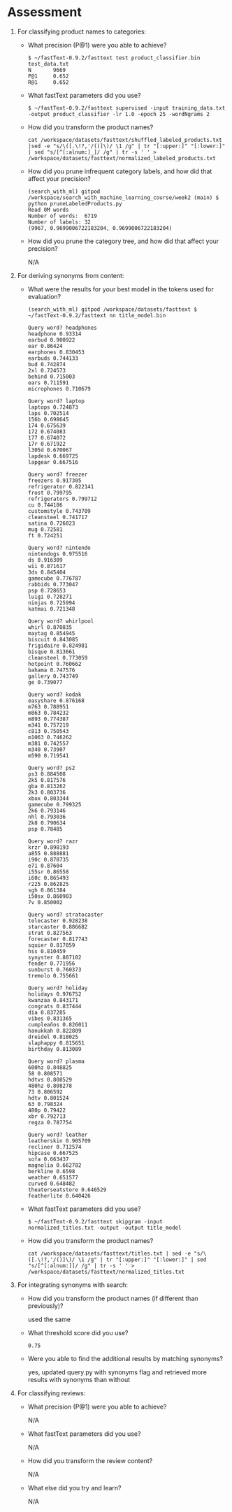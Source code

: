 # Assessment

1. For classifying product names to categories:

    - What precision (P@1) were you able to achieve?

        ```
        $ ~/fastText-0.9.2/fasttext test product_classifier.bin test_data.txt 
        N       9669
        P@1     0.652
        R@1     0.652
        ```

    - What fastText parameters did you use?

        ```
        $ ~/fastText-0.9.2/fasttext supervised -input training_data.txt -output product_classifier -lr 1.0 -epoch 25 -wordNgrams 2
        ```

    - How did you transform the product names?

        ```
        cat /workspace/datasets/fasttext/shuffled_labeled_products.txt |sed -e "s/\([.\!?,'/()]\)/ \1 /g" | tr "[:upper:]" "[:lower:]" | sed "s/[^[:alnum:]_]/ /g" | tr -s ' ' > /workspace/datasets/fasttext/normalized_labeled_products.txt
        ```

    - How did you prune infrequent category labels, and how did that affect your precision?

        ```
        (search_with_ml) gitpod /workspace/search_with_machine_learning_course/week2 (main) $ python pruneLabeledProducts.py 
        Read 0M words
        Number of words:  6719
        Number of labels: 32
        (9967, 0.9699006722183204, 0.9699006722183204)
        ```

    - How did you prune the category tree, and how did that affect your precision?

        N/A

2. For deriving synonyms from content:

    - What were the results for your best model in the tokens used for evaluation?

        ```
        (search_with_ml) gitpod /workspace/datasets/fasttext $ ~/fastText-0.9.2/fasttext nn title_model.bin 

        Query word? headphones
        headphone 0.93314
        earbud 0.900922
        ear 0.86424
        earphones 0.830453
        earbuds 0.744133
        bud 0.742874
        2xl 0.724573
        behind 0.715003
        ears 0.711591
        microphones 0.710679

        Query word? laptop
        laptops 0.724873
        laps 0.702514
        156b 0.698645
        174 0.675639
        172 0.674083
        177 0.674072
        17r 0.671922
        l305d 0.670067
        lapdesk 0.669725
        lapgear 0.667516

        Query word? freezer
        freezers 0.917305
        refrigerator 0.822141
        frost 0.799795
        refrigerators 0.799712
        cu 0.744186
        customstyle 0.743709
        cleansteel 0.741717
        satina 0.726023
        mug 0.72581
        ft 0.724251

        Query word? nintendo
        nintendogs 0.975516
        ds 0.916309
        wii 0.871617
        3ds 0.845404
        gamecube 0.776787
        rabbids 0.773047
        psp 0.728653
        luigi 0.728271
        ninjas 0.725994
        katmai 0.721348

        Query word? whirlpool
        whirl 0.870835
        maytag 0.854945
        biscuit 0.843085
        frigidaire 0.824981
        bisque 0.813661
        cleansteel 0.773059
        hotpoint 0.760662
        bahama 0.747576
        gallery 0.743749
        ge 0.739077

        Query word? kodak
        easyshare 0.876168
        m763 0.788951
        m863 0.784232
        m893 0.774387
        m341 0.757219
        c813 0.750543
        m1063 0.746262
        m381 0.742557
        m340 0.73907
        m590 0.719541

        Query word? ps2
        ps3 0.884508
        2k5 0.817576
        gba 0.813262
        2k3 0.803736
        xbox 0.803344
        gamecube 0.799325
        2k6 0.793146
        nhl 0.793036
        2k8 0.790634
        psp 0.78485

        Query word? razr
        krzr 0.898193
        a855 0.888881
        i90c 0.878735
        e71 0.87604
        i55sr 0.86558
        i60c 0.865493
        r225 0.862825
        sgh 0.861384
        i50sx 0.860903
        7v 0.850002

        Query word? stratocaster
        telecaster 0.928238
        starcaster 0.886682
        strat 0.827563
        forecaster 0.817743
        squier 0.817059
        hss 0.810459
        synyster 0.807102
        fender 0.771956
        sunburst 0.760373
        tremolo 0.755661

        Query word? holiday
        holidays 0.976752
        kwanzaa 0.843171
        congrats 0.837444
        día 0.837285
        vibes 0.831365
        cumpleaños 0.826011
        hanukkah 0.822809
        dreidel 0.818025
        slaphappy 0.815651
        birthday 0.813089

        Query word? plasma
        600hz 0.848825
        58 0.808571
        hdtvs 0.808529
        480hz 0.808278
        73 0.806592
        hdtv 0.801524
        63 0.798324
        480p 0.79422
        xbr 0.792713
        regza 0.787754

        Query word? leather
        leatherskin 0.905709
        recliner 0.712574
        hipcase 0.667525
        sofa 0.663437
        magnolia 0.662782
        berkline 0.6598
        weather 0.651577
        curved 0.648482
        theaterseatstore 0.646529
        featherlite 0.640426
        ```

    - What fastText parameters did you use?

        ```
        $ ~/fastText-0.9.2/fasttext skipgram -input normalized_titles.txt -output -output title_model
        ```

    - How did you transform the product names?

        ```
        cat /workspace/datasets/fasttext/titles.txt | sed -e "s/\([.\!?,'/()]\)/ \1 /g" | tr "[:upper:]" "[:lower:]" | sed "s/[^[:alnum:]]/ /g" | tr -s ' ' > /workspace/datasets/fasttext/normalized_titles.txt
        ```

3. For integrating synonyms with search:

    - How did you transform the product names (if different than previously)?

        used the same

    - What threshold score did you use?

        ```
        0.75
        ```

    - Were you able to find the additional results by matching synonyms?

        yes, updated query.py with synonyms flag and retrieved more results with synonyms than without

4. For classifying reviews:

    - What precision (P@1) were you able to achieve?

        N/A

    - What fastText parameters did you use?

        N/A

    - How did you transform the review content?

        N/A

    - What else did you try and learn?

        N/A